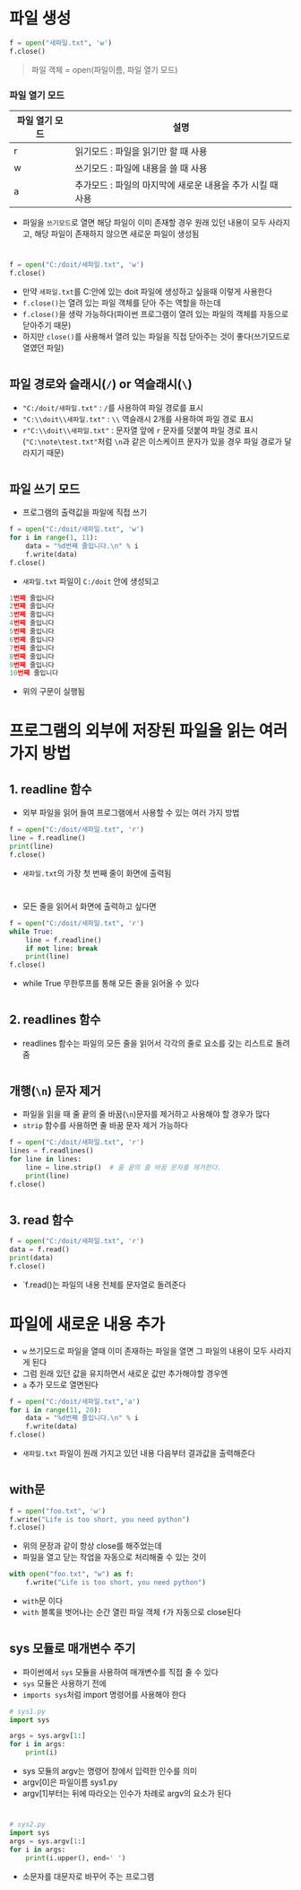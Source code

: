 # 파일 생성
```python
f = open("새파일.txt", 'w')
f.close()
```
> 파일 객체 = open(파일이름, 파일 열기 모드)
### 파일 열기 모드
| 파일 열기 모드 | 설명 |
| -------------- | ---- |
| r | 읽기모드 : 파일을 읽기만 할 때 사용 |
| w | 쓰기모드 : 파일에 내용을 쓸 때 사용 |
| a | 추가모드 : 파일의 마지막에 새로운 내용을 추가 시킬 때 사용 |
- 파일을 `쓰기모드`로 열면 해당 파일이 이미 존재할 경우 원래 있던 내용이 모두 사라지고, 해당 파일이 존재하지 않으면 새로운 파일이 생성됨
#
```python
f = open("C:/doit/새파일.txt", 'w')
f.close()
```
- 만약 `새파일.txt`를 C:안에 있는 doit 파일에 생성하고 싶을때 이렇게 사용한다
- `f.close()`는 열려 있는 파일 객체를 닫아 주는 역할을 하는데
- `f.close()`을 생략 가능하다(파이썬 프로그램이 열려 있는 파일의 객체를 자동으로 닫아주기 때문)
- 하지만 `close()`를 사용해서 열려 있는 파일을 직접 닫아주는 것이 좋다(쓰기모드로 열였던 파일)
#
## 파일 경로와 슬래시(`/`) or 역슬래시(`\`)
- `"C:/doit/새파일.txt"` : `/`를 사용하여 파일 경로를 표시
- `"C:\\doit\\새파일.txt"` : `\\` 역슬래시 2개를 사용하여 파일 경로 표시
- `r"C:\\doit\\새파일.txt"` : 문자열 앞에 `r` 문자를 덧붙여 파일 경로 표시(`"C:\note\test.txt"`처럼 `\n`과 같은 이스케이프 문자가 있을 경우 파일 경로가 달라지기 때문)
#
## 파일 쓰기 모드
- 프로그램의 출력값을 파일에 직접 쓰기
```python
f = open("C:/doit/새파일.txt", 'w')
for i in range(1, 11):
    data = "%d번째 줄입니다.\n" % i
    f.write(data)
f.close()
```
- `새파일.txt` 파일이 `C:/doit` 안에 생성되고 
```python
1번째 줄입니다
2번째 줄입니다
3번째 줄입니다
4번째 줄입니다
5번째 줄입니다
6번째 줄입니다
7번째 줄입니다
8번째 줄입니다
9번째 줄입니다
10번째 줄입니다
```
- 위의 구문이 실행됨
#
# 프로그램의 외부에 저장된 파일을 읽는 여러가지 방법
## 1. readline 함수
- 외부 파일을 읽어 들여 프로그램에서 사용할 수 있는 여러 가지 방법
```python
f = open("C:/doit/새파일.txt", 'r')
line = f.readline()
print(line)
f.close()
```
- `새파일.txt`의 가장 첫 번째 줄이 화면에 출력됨
#
- 모든 줄을 읽어서 화면에 출력하고 싶다면
```python
f = open("C:/doit/새파일.txt", 'r')
while True:
    line = f.readline()
    if not line: break
    print(line)
f.close()
```
- while True 무한루프를 통해 모든 줄을 읽어올 수 있다
#
## 2. readlines 함수
- readlines 함수는 파일의 모든 줄을 읽어서 각각의 줄로 요소를 갖는 리스트로 돌려줌
#
## 개행(`\n`) 문자 제거
- 파일을 읽을 때 줄 끝의 줄 바꿈(`\n`)문자를 제거하고 사용해야 할 경우가 많다
- `strip` 함수를 사용하면 줄 바꿈 문자 제거 가능하다
```python
f = open("C:/doit/새파일.txt", 'r')
lines = f.readlines()
for line in lines:
    line = line.strip()  # 줄 끝의 줄 바꿈 문자를 제거한다.
    print(line)
f.close()
```
#
## 3. read 함수
```python
f = open("C:/doit/새파일.txt", 'r')
data = f.read()
print(data)
f.close()
```
- `f.read()는 파일의 내용 전체를 문자열로 돌려준다

# 파일에 새로운 내용 추가
- `w` 쓰기모드로 파일을 열때 이미 존재하는 파일을 열면 그 파일의 내용이 모두 사라지게 된다
- 그럼 원래 있던 값을 유지하면서 새로운 값만 추가해야할 경우엔
- `a` 추가 모드로 열면된다
```python
f = open("C:/doit/새파일.txt",'a')
for i in range(11, 20):
    data = "%d번째 줄입니다.\n" % i
    f.write(data)
f.close()
```
- `새파일.txt` 파일이 원래 가지고 있던 내용 다음부터 결과값을 출력해준다
#
## with문
```python
f = open("foo.txt", 'w')
f.write("Life is too short, you need python")
f.close()
```
- 위의 문장과 같이 항상 close를 해주었는데
- 파일을 열고 닫는 작업을 자동으로 처리해줄 수 있는 것이
```python
with open("foo.txt", "w") as f:
    f.write("Life is too short, you need python")
```
- `with`문 이다
- `with` 블록을 벗어나는 순간 열린 파일 객체 `f`가 자동으로 close된다
#
## sys 모듈로 매개변수 주기
- 파이썬에서 `sys` 모듈을 사용하여 매개변수를 직접 줄 수 있다
- `sys` 모듈은 사용하기 전에
- `imports sys`처럼 import 명령어를 사용해야 한다
```python
# sys1.py
import sys

args = sys.argv[1:]
for i in args:
    print(i)
```
- sys 모듈의 argv는 명령어 창에서 입력한 인수를 의미
- argv[0]은 파일이름 sys1.py
- argv[1]부터는 뒤에 따라오는 인수가 차례로 argv의 요소가 된다
#
```python
# sys2.py
import sys
args = sys.argv[1:]
for i in args:
    print(i.upper(), end=' ')
```
- 소문자를 대문자로 바꾸어 주는 프로그램